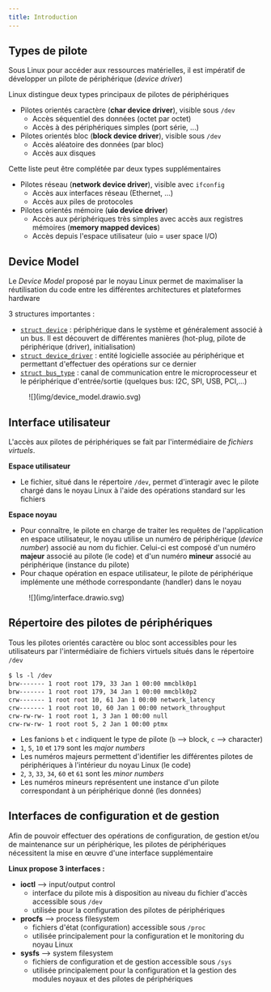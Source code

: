 ```yaml
---
title: Introduction
---
```


## Types de pilote

Sous Linux pour accéder aux ressources matérielles, il est impératif de
développer un pilote de périphérique (_device driver_)

Linux distingue deux types principaux de pilotes de périphériques

- Pilotes orientés caractère (**char device driver**), visible sous `/dev`
    - Accès séquentiel des données (octet par octet)
    - Accès à des périphériques simples (port série, ...)
- Pilotes orientés bloc (**block device driver**), visible sous `/dev`
    - Accès aléatoire des données (par bloc)
    - Accès aux disques

Cette liste peut être complétée par deux types supplémentaires

- Pilotes réseau (**network device driver**), visible avec `ifconfig`
    - Accès aux interfaces réseau (Ethernet, ...)
    - Accès aux piles de protocoles
- Pilotes orientés mémoire (**uio device driver**)
    - Accès aux périphériques très simples avec accès aux registres
      mémoires (**memory mapped devices**)
    - Accès depuis l'espace utilisateur (uio = user space I/O)

## Device Model

Le _Device Model_ proposé par le noyau Linux permet de maximaliser la
réutilisation du code entre les différentes architectures et plateformes
hardware

3 structures importantes :

- [`struct device`](https://elixir.bootlin.com/linux/v5.15.148/source/include/linux/device.h#L473) :
  périphérique dans le système et généralement associé
  à un bus. Il est découvert de différentes manières (hot-plug, pilote
  de périphérique (driver), initialisation)
- [`struct device_driver`](https://elixir.bootlin.com/linux/v5.15.148/source/include/linux/device/driver.h#L95) :
  entité logicielle associée au périphérique et
  permettant d'effectuer des opérations sur ce dernier
- [`struct bus_type`](https://elixir.bootlin.com/linux/v5.15.148/source/include/linux/device/bus.h#L82) :
  canal de communication entre le microprocesseur et le
  périphérique d'entrée/sortie (quelques bus: I2C, SPI, USB, PCI,...)

<figure markdown>
![](img/device_model.drawio.svg)
</figure>

## Interface utilisateur

L'accès aux pilotes de périphériques se fait par l'intermédiaire de _fichiers
virtuels_.

**Espace utilisateur**

- Le fichier, situé dans le répertoire `/dev`, permet d'interagir avec
  le pilote chargé dans le noyau Linux à l'aide des opérations standard
  sur les fichiers

**Espace noyau**

- Pour connaître, le pilote en charge de traiter les requêtes de
  l'application en espace utilisateur, le noyau utilise un numéro de
  périphérique (_device number_) associé au nom du fichier. Celui-ci est
  composé d'un numéro **majeur** associé au pilote (le code) et d'un numéro
  **mineur** associé au périphérique (instance du pilote)
- Pour chaque opération en espace utilisateur, le pilote de périphérique
  implémente une méthode correspondante (handler) dans le noyau

<figure markdown>
![](img/interface.drawio.svg)
</figure>

## Répertoire des pilotes de périphériques

Tous les pilotes orientés caractère ou bloc sont accessibles pour les utilisateurs
par l'intermédiaire de fichiers virtuels situés dans le répertoire `/dev`

``` text
$ ls -l /dev
brw------- 1 root root 179, 33 Jan 1 00:00 mmcblk0p1
brw------- 1 root root 179, 34 Jan 1 00:00 mmcblk0p2
crw------- 1 root root 10, 61 Jan 1 00:00 network_latency
crw------- 1 root root 10, 60 Jan 1 00:00 network_throughput
crw-rw-rw- 1 root root 1, 3 Jan 1 00:00 null
crw-rw-rw- 1 root root 5, 2 Jan 1 00:00 ptmx
```

- Les fanions `b` et `c` indiquent le type de pilote (`b` --> block, `c` --> character)
- `1`, `5`, `10` et `179` sont les _major numbers_
- Les numéros majeurs permettent d'identifier les différentes pilotes de
  périphériques à l'intérieur du noyau Linux (le code)
- `2`, `3`, `33`, `34`, `60` et `61` sont les _minor numbers_
- Les numéros mineurs représentent une instance d'un pilote correspondant
à un périphérique donné (les données)

## Interfaces de configuration et de gestion

Afin de pouvoir effectuer des opérations de configuration, de gestion et/ou de
maintenance sur un périphérique, les pilotes de périphériques nécessitent la
mise en œuvre d'une interface supplémentaire

**Linux propose 3 interfaces :**

- **ioctl** --> input/output control
    - interface du pilote mis à disposition au niveau du fichier d'accès
      accessible sous `/dev`
    - utilisée pour la configuration des pilotes de périphériques
- **procfs** --> process filesystem
    - fichiers d'état (configuration) accessible sous `/proc`
    - utilisée principalement pour la configuration et le monitoring du noyau Linux
- **sysfs** --> system filesystem
    - fichiers de configuration et de gestion accessible sous `/sys`
    - utilisée principalement pour la configuration et la gestion des modules
      noyaux et des pilotes de périphériques